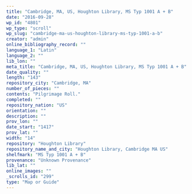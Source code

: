 ```yaml
---
title: "Cambridge, MA, US, Houghton Library, MS Typ 1001 A + B"
date: "2016-09-28"
wp_id: "4801"
wp_type: "scroll"
wp_slug: "cambridge-ma-us-houghton-library-ms-typ-1001-a-b"
creator: "admin"
online_bibliography_record: ""
language_1: "Latin"
language_2: ""
lib_lon: ""
meta_title: "Cambridge, MA, US, Houghton Library, MS Typ 1001 A + B"
date_quality: ""
length: "143"
repository_city: "Cambridge, MA"
number_of_pieces: ""
contents: "Pilgrimage Roll."
completed: ""
repository_nation: "US"
orientation: ""
description: ""
prov_lon: ""
date_start: "1417"
prov_lat: ""
width: "14"
repository: "Houghton Library"
repository_name_and_city: "Houghton Library, Cambridge MA US"
shelfmark: "MS Typ 1001 A + B"
provenance: "Unknown Provenance"
lib_lat: ""
online_images: ""
_scrolls_id: "299"
type: "Map or Guide"
---
```



